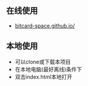 ## 在线使用
- [bitcard-space.github.io/](https://bitcard-space.github.io/)

## 本地使用
- 可以clone或下载本项目
- 在本地电脑(最好离线)条件下
- 双击index.html本地打开